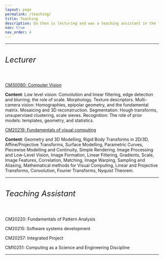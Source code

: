 ```yaml
---
layout: page
permalink: /teaching/
title: Teaching
description: Da Chen is lecturing and was a teaching assistant in the following courses
nav: true
nav_order: 4
---
```


--------------------------------

<h6 class="ml ml-md" style="font-size: 1.6rem;">Lecturer</h6>  



<a href='https://www.bath.ac.uk/catalogues/2022-2023/cm/CM30080.html'>CM30080: Computer Vision </a>

**Content**: Low level vision: Convolution and linear filtering, edge detection and blurring; the role of scale. Morphology. Texture descriptors. Multi-camera vision: Homographies, epipolar geometry, and the fundamental matrix. Mosaicing and 3D reconstruction. Segmentation: Hough transforms, unsupervised clustering, scale sieves. Recognition: The role of prior models: templates, geometry, and statistics.

<a href='https://www.bath.ac.uk/catalogues/2023-2024/cm/CM20219.html'>CM20219: Fundamentals of visual computing </a>

**Content**: Geometry and 3D Modelling, Rigid Body Transforms in 2D/3D, Affine/Projective Transforms, Surface Modelling, Parametric Curves, Piecewise Modelling and Continuity, Simple Rendering.
Image Processing and Low-Level Vision, Image Formation, Linear Filtering, Gradients, Scale, Image Features, Correlation, Matching, Image Warping, Sampling and Aliasing,
Mathematical methods for Visual Computing, Linear and Projective Transforms, Convolution, Fourier Transforms, Nyquist Theorem.

--------------------------------
<h6 class="ml ml-md" style="font-size: 1.6rem;">Teaching Assistant</h6>


CM20220: Fundamentals of Pattern Analysis

CM20215: Software systems development

CM20257: Integrated Project

CM10251: Computing as a Science and Engineering Discipline


--------------------------------

